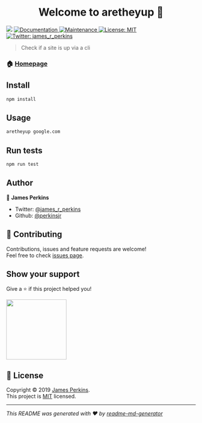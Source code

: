 <h1 align="center">Welcome to aretheyup 👋</h1>
<p>
  <img src="https://img.shields.io/badge/version-1.3.0-blue.svg?cacheSeconds=2592000" />
  <a href="https://github.com/perkinsjr/AreTheyUp#readme">
    <img alt="Documentation" src="https://img.shields.io/badge/documentation-yes-brightgreen.svg" target="_blank" />
  </a>
  <a href="https://github.com/perkinsjr/AreTheyUp/graphs/commit-activity">
    <img alt="Maintenance" src="https://img.shields.io/badge/Maintained%3F-yes-green.svg" target="_blank" />
  </a>
  <a href="https://github.com/perkinsjr/AreTheyUp/blob/master/LICENSE">
    <img alt="License: MIT" src="https://img.shields.io/badge/License-MIT-yellow.svg" target="_blank" />
  </a>
  <a href="https://twitter.com/james_r_perkins">
    <img alt="Twitter: james_r_perkins" src="https://img.shields.io/twitter/follow/james_r_perkins.svg?style=social" target="_blank" />
  </a>
</p>

> Check if a site is up via a cli 

### 🏠 [Homepage](https://github.com/perkinsjr/AreTheyUp#readme)

## Install

```sh
npm install
```

## Usage

```sh
aretheyup google.com
```

## Run tests

```sh
npm run test
```

## Author

👤 **James Perkins**

* Twitter: [@james_r_perkins](https://twitter.com/james_r_perkins)
* Github: [@perkinsjr](https://github.com/perkinsjr)

## 🤝 Contributing

Contributions, issues and feature requests are welcome!<br />Feel free to check [issues page](https://github.com/perkinsjr/AreTheyUp/issues).

## Show your support

Give a ⭐️ if this project helped you!

<a href="https://www.patreon.com/james_perkins">
  <img src="https://c5.patreon.com/external/logo/become_a_patron_button@2x.png" width="160">
</a>

## 📝 License

Copyright © 2019 [James Perkins](https://github.com/perkinsjr).<br />
This project is [MIT](https://github.com/perkinsjr/AreTheyUp/blob/master/LICENSE) licensed.

***
_This README was generated with ❤️ by [readme-md-generator](https://github.com/kefranabg/readme-md-generator)_